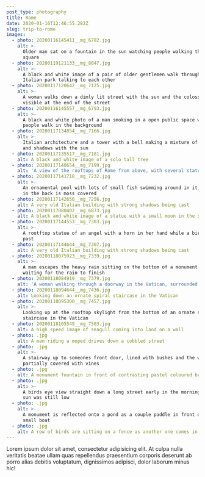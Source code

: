 ```yaml
---
post_type: photography
title: Rome
date: 2020-01-16T12:46:55.282Z
slug: trip-to-rome
images:
  - photo: 20200116145411__mg_6782.jpg
    alt: >-
      Older man sat on a fountain in the sun watching people walking through the
      square
  - photo: 20200119121133__mg_8047.jpg
    alt: >-
      A black and white image of a pair of older gentlemen walk through an
      Italian park talking to each other
  - photo: 20200117120642__mg_7125.jpg
    alt: >-
      A woman walks down a dimly lit street with the sun and the colosseum
      visible at the end of the street
  - photo: 20200116145557__mg_6793.jpg
    alt: >-
      A black and white photo of a man smoking in a open public space while
      people walk in the background
  - photo: 20200117134854__mg_7166.jpg
    alt: >-
      Italian architecture and a tower with a bell making a mixture of colours
      and shadows with the sun
  - photo: 20200117135517__mg_7181.jpg
    alt: A black and white image of a solo tall tree
  - photo: 20200117140654__mg_7199.jpg
    alt: 'A view of the rooftops of Rome from above, with several statues visible'
  - photo: 20200117141718__mg_7232.jpg
    alt: >-
      An ornamental pool with lots of small fish swimming around in it, the wall
      in the back is moss covered
  - photo: 20200117142650__mg_7256.jpg
    alt: A very old Italian building with strong shadows being cast
  - photo: 20200117080402__mg_6873.jpg
    alt: A black and white image of a statue with a small moon in the sky behind it
  - photo: 20200117144553__mg_7303.jpg
    alt: >-
      A rootftop statue of an angel with a horn in her hand while a bird flies
      past
  - photo: 20200117144644__mg_7307.jpg
    alt: A very old Italian building with strong shadows being cast
  - photo: 20200118075923__mg_7339.jpg
    alt: >-
      A man escapes the heavy rain sitting on the bottom of a monument column
      waiting for the rain to finish
  - photo: 20200118084919__mg_7379.jpg
    alt: 'A woman walking through a doorway in the Vatican, surrounded by artworks'
  - photo: 20200118094644__mg_7436.jpg
    alt: Looking down an ornate spiral staircase in the Vatican
  - photo: 20200118095300__mg_7457.jpg
    alt: >-
      Looking up at the rooftop skylight from the bottom of an ornate spiral
      staircase in the Vatican
  - photo: 20200118105549__mg_7503.jpg
    alt: A high speed image of seagull coming into land on a wall
  - photo: .jpg
    alt: A man riding a moped drives down a cobbled street
  - photo: .jpg
    alt: >-
      A stairway up to someones front door, lined with bushes and the walls
      partially covered with vines
  - photo: .jpg
    alt: A monument fountain in front of contrasting pastel coloured buildings
  - photo: .jpg
    alt: >-
      A birds eye view straight down a long street early in the morning when the
      sun was still low
  - photo: .jpg
    alt: >-
      A monument is reflected onto a pond as a couple paddle in front of it on a
      small boat
  - photo: .jpg
    alt: A row of birds are sitting on a fence as another one comes in to land
---
```

Lorem ipsum dolor sit amet, consectetur adipisicing elit. At culpa nulla veritatis beatae ullam quas repellendus praesentium corporis deserunt ab porro alias debitis voluptatum, dignissimos adipisci, dolor laborum minus hic!